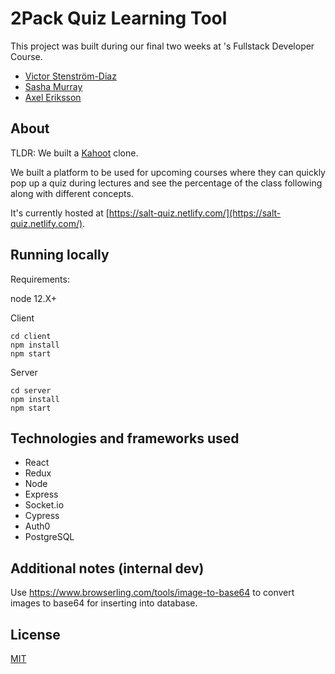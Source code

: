 # 2Pack Quiz Learning Tool

This project was built during our final two weeks at [</salt>](https://salt.dev/)'s Fullstack Developer Course.

- [Victor Stenström-Diaz](https://github.com/saltyvictor/)
- [Sasha Murray](https://github.com/sasha-murray)
- [Axel Eriksson](https://github.com/axeleriksson0)

## About
TLDR: We built a [Kahoot](https://kahoot.com/) clone.

We built a platform to be used for upcoming </salt> courses where they can quickly pop up a quiz during lectures and see the percentage of the class following along with different concepts.

It's currently hosted at [https://salt-quiz.netlify.com/](https://salt-quiz.netlify.com/).

## Running locally
Requirements:

node 12.X+

Client

```nodejs
cd client
npm install
npm start
```

Server

```nodejs
cd server
npm install
npm start
```

## Technologies and frameworks used
- React
- Redux
- Node
- Express
- Socket.io
- Cypress
- Auth0
- PostgreSQL

## Additional notes (internal dev)
Use https://www.browserling.com/tools/image-to-base64 to convert images to base64 for inserting into database.

## License
[MIT](https://choosealicense.com/licenses/mit/)